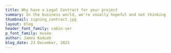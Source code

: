 ```yaml
---
title: Why have a Legal Contract for your project
summary: In the business world, we're usually hopeful and not thinking about bad things happening. But a contract is more than just protection from problems. It's like a helpful tool that not only helps deal with risks but also sets the stage for lots of good stuff.
thumbnail: signing_contract.jpg
layout: blog
header_font_family: cabin-ver
p_font_family: museo
author: James Koduah
blog_date: 23 December, 2023
---
```

<!-- 
In the dynamic realm of web development, where creativity meets technology, it's easy to get caught up in the excitement of bringing digital visions to life. However, amidst the pixels and code, one crucial aspect often overlooked is the necessity of a well-defined and executed contract for each project. In this blog post, we delve into the vital reasons why signing a contract is non-negotiable for a thriving web agency.

## Clarity and Expectations:
![clarity through glasses](/images/clarity.jpg)
A well-crafted contract acts as a roadmap, clearly defining the scope of the project. It outlines the deliverables, milestones, and timelines, ensuring that both the client and the web agency are on the same page. This clarity prevents misunderstandings and sets realistic expectations from the outset.

### Clarity Fuels Success:
In the dynamic world of web development, clarity is the linchpin that holds the entire project together. A legal contract serves as a detailed roadmap, providing both the web agency and the client with a clear understanding of what lies ahead. It goes beyond a mere formality; it is the foundational document that articulates the project's scope, objectives, and the roles and responsibilities of each party.

### Setting the Project Scope:
A legal contract explicitly defines the boundaries of the project. It outlines the specific features, functionalities, and deliverables that will be part of the final product. This clarity is invaluable in preventing scope creep—the gradual expansion of project goals without a corresponding adjustment in time or budget. By establishing a well-defined project scope, the contract becomes a compass, guiding the project toward successful completion.

### Aligning Expectations:
Misunderstandings can be the Achilles' heel of any project. A legal contract acts as a linguistic bridge, translating discussions and agreements into written terms that leave no room for ambiguity. It aligns the expectations of both the web agency and the client, ensuring that everyone is on the same page regarding project milestones, timelines, and the criteria for successful project completion.

### Avoiding Assumptions:
In the absence of a contract, assumptions can sneak into the project landscape, leading to confusion and potential disputes. A well-drafted contract acts as a proactive measure to prevent misunderstandings by clearly stating the expectations of both parties. It minimizes the risk of assumptions derailing the project and establishes a foundation of trust between the web agency and the client.

### Mitigating Risks:
A legal contract serves as a risk mitigation tool. By explicitly stating the terms and conditions under which the project will be executed, it provides a safety net for both parties. This includes addressing potential challenges, outlining dispute resolution mechanisms, and establishing the consequences of unforeseen circumstances. In essence, the contract becomes a risk management strategy that safeguards the interests of both the web agency and the client.

### Enhancing Communication:
Beyond its legal implications, a contract fosters open communication. During the contract negotiation phase, both parties engage in discussions that help clarify expectations and build a shared understanding. This collaborative process not only strengthens the working relationship but also sets a positive tone for the entire project.





## Legal Protection:
Contracts are more than just documents; they are legally binding agreements that protect both parties involved. By clearly stating the terms and conditions, a contract serves as a safeguard against potential disputes. It defines the responsibilities of each party, reducing the risk of legal complications down the road.

## Scope Changes and Additions:
In the fluid landscape of web development, project scopes can evolve. A contract provides a mechanism for addressing changes, ensuring that any modifications to the original plan are documented, agreed upon, and often accompanied by adjustments in project timelines and costs.

## Payment Terms:
One of the primary concerns for any web agency is timely and fair compensation for the services rendered. Contracts establish transparent payment terms, specifying amounts, due dates, and any relevant conditions. This not only ensures financial stability but also fosters a healthy client-agency relationship.

## Intellectual Property Rights:
Clearly outlining the ownership of intellectual property is paramount in a digital landscape where design and code are valuable assets. Contracts define who retains the rights to the work, providing both parties with a clear understanding of how the intellectual property will be handled post-project completion.

## Project Termination:
In unfortunate situations where a project needs to be terminated prematurely, a well-structured contract provides guidance on the process. It specifies the conditions under which termination is acceptable and outlines any associated costs or penalties, protecting both the agency and the client.

## Professionalism and Credibility:
Presenting clients with a comprehensive contract reflects professionalism and instills confidence. It demonstrates that your web agency operates with a commitment to transparency, accountability, and ethical business practices, enhancing your credibility in the competitive market.

### Conclusion
In the world of web development, where innovation and collaboration thrive, a solid foundation is essential. Contracts serve as the bedrock of successful projects, providing structure, protection, and clarity. Embracing the practice of signing a contract for each project isn't just a best practice—it's a cornerstone of a reputable and successful web agency.

In essence, a contract is more than a formality; it's a commitment to excellence, a shield against uncertainties, and a testament to the professionalism that defines your web agency. So, before you embark on your next digital venture, ensure that your contracts are as meticulously crafted as the websites you build. Your projects—and your clients—will thank you for it.
 -->
